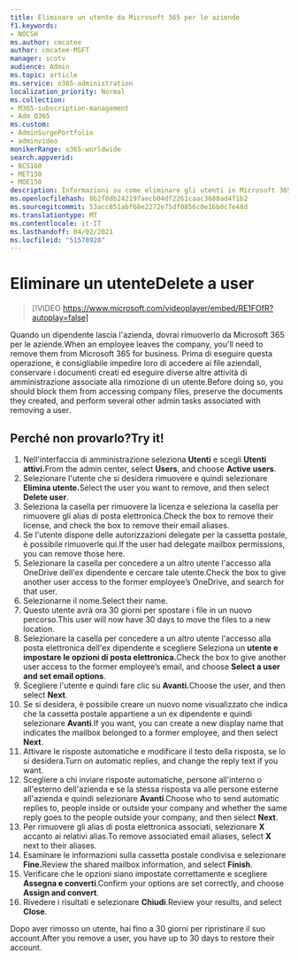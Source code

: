 ```yaml
---
title: Eliminare un utente da Microsoft 365 per le aziende
f1.keywords:
- NOCSH
ms.author: cmcatee
author: cmcatee-MSFT
manager: scotv
audience: Admin
ms.topic: article
ms.service: o365-administration
localization_priority: Normal
ms.collection:
- M365-subscription-management
- Adm_O365
ms.custom:
- AdminSurgePortfolio
- adminvideo
monikerRange: o365-worldwide
search.appverid:
- BCS160
- MET150
- MOE150
description: Informazioni su come eliminare gli utenti in Microsoft 365 per le aziende.
ms.openlocfilehash: 8b2f0db242197aecb04df2261caac3688ad4f1b2
ms.sourcegitcommit: 53acc851abf68e2272e75df0856c0e16b0c7e48d
ms.translationtype: MT
ms.contentlocale: it-IT
ms.lasthandoff: 04/02/2021
ms.locfileid: "51578928"
---
```

# <a name="delete-a-user"></a><span data-ttu-id="b6f5a-103">Eliminare un utente</span><span class="sxs-lookup"><span data-stu-id="b6f5a-103">Delete a user</span></span>

> [!VIDEO https://www.microsoft.com/videoplayer/embed/RE1FOfR?autoplay=false]

<span data-ttu-id="b6f5a-104">Quando un dipendente lascia l'azienda, dovrai rimuoverlo da Microsoft 365 per le aziende.</span><span class="sxs-lookup"><span data-stu-id="b6f5a-104">When an employee leaves the company, you'll need to remove them from Microsoft 365 for business.</span></span> <span data-ttu-id="b6f5a-105">Prima di eseguire questa operazione, è consigliabile impedire loro di accedere ai file aziendali, conservare i documenti creati ed eseguire diverse altre attività di amministrazione associate alla rimozione di un utente.</span><span class="sxs-lookup"><span data-stu-id="b6f5a-105">Before doing so, you should block them from accessing company files, preserve the documents they created, and perform several other admin tasks associated with removing a user.</span></span>

## <a name="try-it"></a><span data-ttu-id="b6f5a-106">Perché non provarlo?</span><span class="sxs-lookup"><span data-stu-id="b6f5a-106">Try it!</span></span>

1. <span data-ttu-id="b6f5a-107">Nell'interfaccia di amministrazione seleziona **Utenti** e scegli **Utenti attivi.**</span><span class="sxs-lookup"><span data-stu-id="b6f5a-107">From the admin center, select **Users**, and choose **Active users**.</span></span>
1. <span data-ttu-id="b6f5a-108">Selezionare l'utente che si desidera rimuovere e quindi selezionare **Elimina utente.**</span><span class="sxs-lookup"><span data-stu-id="b6f5a-108">Select the user you want to remove, and then select **Delete user**.</span></span>
1. <span data-ttu-id="b6f5a-109">Seleziona la casella per rimuovere la licenza e seleziona la casella per rimuovere gli alias di posta elettronica.</span><span class="sxs-lookup"><span data-stu-id="b6f5a-109">Check the box to remove their license, and check the box to remove their email aliases.</span></span>
1. <span data-ttu-id="b6f5a-110">Se l'utente dispone delle autorizzazioni delegate per la cassetta postale, è possibile rimuoverle qui.</span><span class="sxs-lookup"><span data-stu-id="b6f5a-110">If the user had delegate mailbox permissions, you can remove those here.</span></span>
1. <span data-ttu-id="b6f5a-111">Selezionare la casella per concedere a un altro utente l'accesso alla OneDrive dell'ex dipendente e cercare tale utente.</span><span class="sxs-lookup"><span data-stu-id="b6f5a-111">Check the box to give another user access to the former employee’s OneDrive, and search for that user.</span></span>
1. <span data-ttu-id="b6f5a-112">Selezionarne il nome.</span><span class="sxs-lookup"><span data-stu-id="b6f5a-112">Select their name.</span></span>
1. <span data-ttu-id="b6f5a-113">Questo utente avrà ora 30 giorni per spostare i file in un nuovo percorso.</span><span class="sxs-lookup"><span data-stu-id="b6f5a-113">This user will now have 30 days to move the files to a new location.</span></span>
1. <span data-ttu-id="b6f5a-114">Selezionare la casella per concedere a un altro utente l'accesso alla posta elettronica dell'ex dipendente e scegliere Seleziona un **utente e impostare le opzioni di posta elettronica.**</span><span class="sxs-lookup"><span data-stu-id="b6f5a-114">Check the box to give another user access to the former employee’s email, and choose **Select a user and set email options**.</span></span>
1. <span data-ttu-id="b6f5a-115">Scegliere l'utente e quindi fare clic su **Avanti.**</span><span class="sxs-lookup"><span data-stu-id="b6f5a-115">Choose the user, and then select **Next**.</span></span>
1. <span data-ttu-id="b6f5a-116">Se si desidera, è possibile creare un nuovo nome visualizzato che indica che la cassetta postale appartiene a un ex dipendente e quindi selezionare **Avanti**.</span><span class="sxs-lookup"><span data-stu-id="b6f5a-116">If you want, you can create a new display name that indicates the mailbox belonged to a former employee, and then select **Next**.</span></span>
1. <span data-ttu-id="b6f5a-117">Attivare le risposte automatiche e modificare il testo della risposta, se lo si desidera.</span><span class="sxs-lookup"><span data-stu-id="b6f5a-117">Turn on automatic replies, and change the reply text if you want.</span></span>
1. <span data-ttu-id="b6f5a-118">Scegliere a chi inviare risposte automatiche, persone all'interno o all'esterno dell'azienda e se la stessa risposta va alle persone esterne all'azienda e quindi selezionare **Avanti**.</span><span class="sxs-lookup"><span data-stu-id="b6f5a-118">Choose who to send automatic replies to, people inside or outside your company and whether the same reply goes to the people outside your company, and then select **Next**.</span></span>
1. <span data-ttu-id="b6f5a-119">Per rimuovere gli alias di posta elettronica associati, selezionare **X** accanto ai relativi alias.</span><span class="sxs-lookup"><span data-stu-id="b6f5a-119">To remove associated email aliases, select **X** next to their aliases.</span></span>
1. <span data-ttu-id="b6f5a-120">Esaminare le informazioni sulla cassetta postale condivisa e selezionare **Fine.**</span><span class="sxs-lookup"><span data-stu-id="b6f5a-120">Review the shared mailbox information, and select **Finish**.</span></span>
1. <span data-ttu-id="b6f5a-121">Verificare che le opzioni siano impostate correttamente e scegliere **Assegna e converti**.</span><span class="sxs-lookup"><span data-stu-id="b6f5a-121">Confirm your options are set correctly, and choose **Assign and convert**.</span></span>
1. <span data-ttu-id="b6f5a-122">Rivedere i risultati e selezionare **Chiudi**.</span><span class="sxs-lookup"><span data-stu-id="b6f5a-122">Review your results, and select **Close**.</span></span>

<span data-ttu-id="b6f5a-123">Dopo aver rimosso un utente, hai fino a 30 giorni per ripristinare il suo account.</span><span class="sxs-lookup"><span data-stu-id="b6f5a-123">After you remove a user, you have up to 30 days to restore their account.</span></span>

